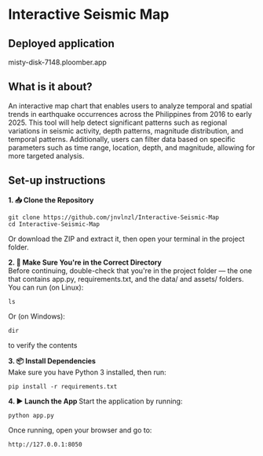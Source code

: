 # Interactive Seismic Map

## Deployed application
misty-disk-7148.ploomber.app

## What is it about?
An interactive map chart that enables users to analyze temporal and spatial trends in earthquake occurrences across the Philippines from 2016 to early 2025. This tool will help detect significant patterns such as regional variations in seismic activity, depth patterns, magnitude distribution, and temporal patterns. Additionally, users can filter data based on specific parameters such as time range, location, depth, and magnitude, allowing for more targeted analysis.

## Set-up instructions
<b> 1. 📥 Clone the Repository </b><br> 
```
git clone https://github.com/jnvlnzl/Interactive-Seismic-Map
cd Interactive-Seismic-Map
```
Or download the ZIP and extract it, then open your terminal in the project folder.

<b> 2. 📂 Make Sure You're in the Correct Directory </b><br>
Before continuing, double-check that you're in the project folder — the one that contains app.py, requirements.txt, and the data/ and assets/ folders. <br>
You can run (on Linux):
```
ls
```
Or (on Windows):
```
dir
```
to verify the contents

<b> 3. 📦 Install Dependencies </b> <br>
Make sure you have Python 3 installed, then run:
```
pip install -r requirements.txt
```

<b> 4. ▶️ Launch the App </b>
Start the application by running:
```
python app.py
```
Once running, open your browser and go to:
```
http://127.0.0.1:8050
```
